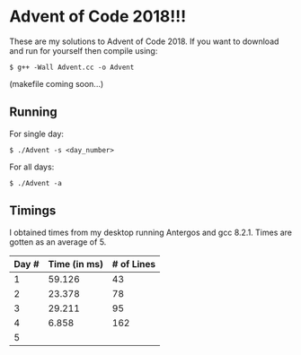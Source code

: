 # Advent of Code 2018!!!

These are my solutions to Advent of Code 2018.
If you want to download and run for yourself then compile using:
    
    $ g++ -Wall Advent.cc -o Advent

(makefile coming soon...)

**Running**
----------------------------------
For single day:
    
    $ ./Advent -s <day_number>
    
For all days:
    
    $ ./Advent -a


**Timings**
----------------------------------
I obtained times from my desktop running Antergos and gcc 8.2.1.  Times are gotten as an average of 5.

 Day # | Time (in ms) | # of Lines
-------|--------------|-----------
   1   |    59.126    |    43
   2   |    23.378    |    78
   3   |    29.211    |    95
   4   |    6.858     |   162
   5   |              |   
